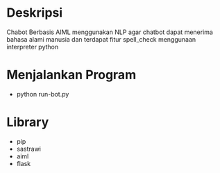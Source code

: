 # Deskripsi
Chabot Berbasis AIML menggunakan NLP agar chatbot dapat menerima bahasa alami manusia dan terdapat fitur spell_check menggunaan interpreter python

# Menjalankan Program
- python run-bot.py

# Library
- pip
- sastrawi
- aiml
- flask
